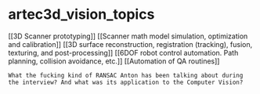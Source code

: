 # artec3d_vision_topics


[[3D Scanner prototyping]] [[Scanner math model simulation, optimization and calibration]] [[3D surface reconstruction, registration (tracking), fusion, texturing, and post-processing]] [[6DOF robot control automation. Path planning, collision avoidance, etc.]] [[Automation of QA routines]]

    What the fucking kind of RANSAC Anton has been talking about during the interview? And what was its application to the Computer Vision?

